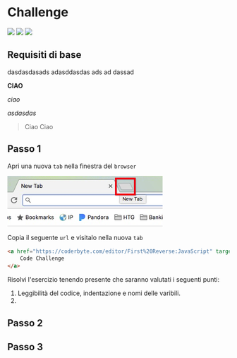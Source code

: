 # Challenge

![](https://img.shields.io/badge/Linguaggio-JavaScript-yellow)
![](https://img.shields.io/badge/Difficoltà-media-red)
![](https://img.shields.io/badge/Tempo-1_ora-orange)

## Requisiti di base

dasdasdasads
adasddasdas
ads
ad
dassad


**CIAO**

*ciao*

_asdasdas_

>
> Ciao
> Ciao

## Passo 1

Apri una nuova `tab` nella finestra del `browser`

![](/assets/open-new-tab.png)

Copia il seguente `url` e visitalo nella nuova `tab`

```html
<a href="https://coderbyte.com/editor/First%20Reverse:JavaScript" target="_blank">
    Code Challenge
</a>
```

Risolvi l'esercizio tenendo presente che saranno valutati i seguenti punti:
1. Leggibilità del codice, indentazione e nomi delle varibili.
2. 



## Passo 2

## Passo 3


